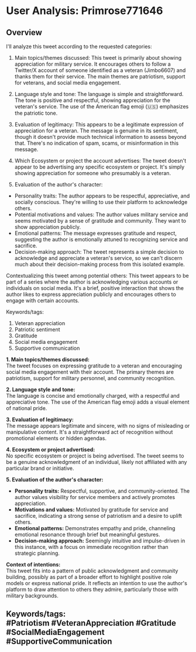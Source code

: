 # User Analysis: Primrose771646

## Overview

<think>
I'll analyze this tweet according to the requested categories:

1. Main topics/themes discussed:
This tweet is primarily about showing appreciation for military service. It encourages others to follow a Twitter/X account of someone identified as a veteran (Jimbo6607) and thanks them for their service. The main themes are patriotism, support for veterans, and social media engagement.

2. Language style and tone:
The language is simple and straightforward. The tone is positive and respectful, showing appreciation for the veteran's service. The use of the American flag emoji (🇺🇸) emphasizes the patriotic tone.

3. Evaluation of legitimacy:
This appears to be a legitimate expression of appreciation for a veteran. The message is genuine in its sentiment, though it doesn't provide much technical information to assess beyond that. There's no indication of spam, scams, or misinformation in this message.

4. Which Ecosystem or project the account advertises:
The tweet doesn't appear to be advertising any specific ecosystem or project. It's simply showing appreciation for someone who presumably is a veteran.

5. Evaluation of the author's character:
- Personality traits: The author appears to be respectful, appreciative, and socially conscious. They're willing to use their platform to acknowledge others.
- Potential motivations and values: The author values military service and seems motivated by a sense of gratitude and community. They want to show appreciation publicly.
- Emotional patterns: The message expresses gratitude and respect, suggesting the author is emotionally attuned to recognizing service and sacrifice.
- Decision-making approach: The tweet represents a simple decision to acknowledge and appreciate a veteran's service, so we can't discern much about their decision-making process from this isolated example.

Contextualizing this tweet among potential others:
This tweet appears to be part of a series where the author is acknowledging various accounts or individuals on social media. It's a brief, positive interaction that shows the author likes to express appreciation publicly and encourages others to engage with certain accounts.

Keywords/tags:
1. Veteran appreciation
2. Patriotic sentiment
3. Gratitude
4. Social media engagement
5. Supportive communication
</think>

**1. Main topics/themes discussed:**  
The tweet focuses on expressing gratitude to a veteran and encouraging social media engagement with their account. The primary themes are patriotism, support for military personnel, and community recognition.

**2. Language style and tone:**  
The language is concise and emotionally charged, with a respectful and appreciative tone. The use of the American flag emoji adds a visual element of national pride.

**3. Evaluation of legitimacy:**  
The message appears legitimate and sincere, with no signs of misleading or manipulative content. It's a straightforward act of recognition without promotional elements or hidden agendas.

**4. Ecosystem or project advertised:**  
No specific ecosystem or project is being advertised. The tweet seems to be a genuine acknowledgment of an individual, likely not affiliated with any particular brand or initiative.

**5. Evaluation of the author's character:**  
- **Personality traits:** Respectful, supportive, and community-oriented. The author values visibility for service members and actively promotes appreciation.  
- **Motivations and values:** Motivated by gratitude for service and sacrifice, indicating a strong sense of patriotism and a desire to uplift others.  
- **Emotional patterns:** Demonstrates empathy and pride, channeling emotional resonance through brief but meaningful gestures.  
- **Decision-making approach:** Seemingly intuitive and impulse-driven in this instance, with a focus on immediate recognition rather than strategic planning.

**Context of intentions:**  
This tweet fits into a pattern of public acknowledgment and community building, possibly as part of a broader effort to highlight positive role models or express national pride. It reflects an intention to use the author's platform to draw attention to others they admire, particularly those with military backgrounds.

**Keywords/tags:**  
#Patriotism #VeteranAppreciation #Gratitude #SocialMediaEngagement #SupportiveCommunication
---
